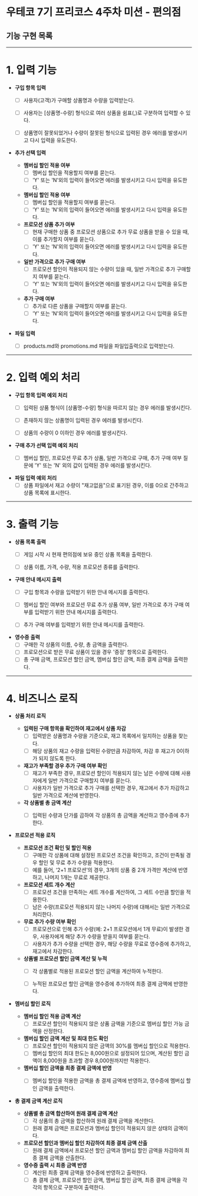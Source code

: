 # 우테코 7기 프리코스 4주차 미션 - 편의점

## 기능 구현 목록

------

# 1. 입력 기능

- **구입 항목 입력**
    - [ ] 사용자(고객)가 구매할 상품명과 수량을 입력받는다.
    - [ ] 사용자는 [상품명-수량] 형식으로 여러 상품을 쉼표(,)로 구분하여 입력할 수 있다.
    - [ ] 상품명이 잘못되었거나 수량이 잘못된 형식으로 입력된 경우 에러를 발생시키고 다시 입력을 유도한다.


- **추가 선택 입력**

    - **멤버십 할인 적용 여부**
      - [ ] 멤버십 할인을 적용할지 여부를 묻는다.
      - [ ] 'Y' 또는 'N'외의 입력이 들어오면 에러를 발생시키고 다시 입력을 유도한다.

    - **멤버십 할인 적용 여부**
      - [ ] 멤버십 할인을 적용할지 여부를 묻는다.
      - [ ] 'Y' 또는 'N'외의 입력이 들어오면 에러를 발생시키고 다시 입력을 유도한다.

    - **프로모션 상품 추가 여부**
      - [ ] 현재 구매한 상품 중 프로모션 상품으로 추가 무료 상품을 받을 수 있을 때, 이를 추가할지 여부를 묻는다.
      - [ ] 'Y' 또는 'N'외의 입력이 들어오면 에러를 발생시키고 다시 입력을 유도한다.

    - **일반 가격으로 추가 구매 여부**
      - [ ] 프로모션 할인이 적용되지 않는 수량이 있을 때, 일반 가격으로 추가 구매할지 여부를 묻는다.
      - [ ] 'Y' 또는 'N'외의 입력이 들어오면 에러를 발생시키고 다시 입력을 유도한다.

    - **추가 구매 여부**
      - [ ] 추가로 다른 상품을 구매할지 여부를 묻는다.
      - [ ] 'Y' 또는 'N'외의 입력이 들어오면 에러를 발생시키고 다시 입력을 유도한다.

- **파일 입력**
    - [ ] products.md와 promotions.md 파일을 파일입출력으로 입력받는다.

------

# 2. 입력 예외 처리

- **구입 항목 입력 예외 처리**
    - [ ] 입력된 상품 형식이 [상품명-수량] 형식을 따르지 않는 경우 에러를 발생시킨다.
    - [ ] 존재하지 않는 상품명이 입력된 경우 에러를 발생시킨다.
    - [ ] 상품의 수량이 0 이하인 경우 에러를 발생시킨다.


- **구매 추가 선택 입력 예외 처리**
    - [ ] 멤버십 할인, 프로모션 무료 추가 상품, 일반 가격으로 구매, 추가 구매 여부 질문에 'Y' 또는 'N' 외의 값이 입력된 경우 에러를 발생시킨다.


- **파일 입력 예외 처리**
    - [ ] 상품 파일에서 재고 수량이 "재고없음"으로 표기된 경우, 이를 0으로 간주하고 상품 목록에 표시한다.

------


# 3. 출력 기능

- **상품 목록 출력**
    - [ ] 게임 시작 시 현재 편의점에 보유 중인 상품 목록을 출력한다.
    - [ ] 상품 이름, 가격, 수량, 적용 프로모션 종류를 출력한다.


- **구매 안내 메시지 출력**
    - [ ] 구입 항목과 수량을 입력받기 위한 안내 메시지를 출력한다.
    - [ ] 멤버십 할인 여부와 프로모션 무료 추가 상품 여부, 일반 가격으로 추가 구매 여부를 입력받기 위한 안내 메시지를 출력한다.
    - [ ] 추가 구매 여부를 입력받기 위한 안내 메시지를 출력한다.


- **영수증 출력**
    - [ ] 구매한 각 상품의 이름, 수량, 총 금액을 출력한다.
    - [ ] 프로모션으로 받은 무료 상품이 있을 경우 '증정' 항목으로 출력한다.
    - [ ] 총 구매 금액, 프로모션 할인 금액, 멤버십 할인 금액, 최종 결제 금액을 출력한다.

------

# 4. 비즈니스 로직

- **상품 처리 로직**

    - **입력된 구매 항목을 확인하여 재고에서 상품 차감** 
      - [ ] 입력받은 상품명과 수량을 기준으로, 재고 목록에서 일치하는 상품을 찾는다.
      - [ ] 해당 상품의 재고 수량을 입력된 수량만큼 차감하여, 차감 후 재고가 0이하가 되지 않도록 한다.

    - **재고가 부족할 경우 추가 구매 여부 확인**
      - [ ] 재고가 부족한 경우, 프로모션 할인이 적용되지 않는 남은 수량에 대해 사용자에게 일반 가격으로 구매할지 여부를 묻는다.
      - [ ] 사용자가 일반 가격으로 추가 구매를 선택한 경우, 재고에서 추가 차감하고 일반 가격으로 계산에 반영한다.
  
    - **각 상품별 총 금액 계산**
      - [ ] 입력된 수량과 단가를 곱하여 각 상품의 총 금액을 계산하고 영수증에 추가한다.
    

- **프로모션 적용 로직**

    - **프로모션 조건 확인 및 할인 적용**
        - [ ] 구매한 각 상품에 대해 설정된 프로모션 조건을 확인하고, 조건이 만족될 경우 할인 및 무료 추가 수량을 적용한다.
        - [ ] 예를 들어, ‘2+1 프로모션’의 경우, 3개의 상품 중 2개 가격만 계산에 반영하고, 나머지 1개는 무료로 제공한다.

    - **프로모션 세트 개수 계산**
        - [ ] 프로모션 조건을 만족하는 세트 개수를 계산하여, 그 세트 수만큼 할인을 적용한다.
        - [ ] 남은 수량(프로모션 적용되지 않는 나머지 수량)에 대해서는 일반 가격으로 처리한다.

    - **무료 추가 수량 여부 확인**
        - [ ] 프로모션으로 인해 추가 수량(예: 2+1 프로모션에서 1개 무료)이 발생한 경우, 사용자에게 해당 추가 수량을 받을지 여부를 묻는다.
        - [ ] 사용자가 추가 수량을 선택한 경우, 해당 수량을 무료로 영수증에 추가하고, 재고에서 차감한다.
    
    - **상품별 프로모션 할인 금액 계산 및 누적**
        - [ ] 각 상품별로 적용된 프로모션 할인 금액을 계산하여 누적한다.
        - [ ] 누적된 프로모션 할인 금액을 영수증에 추가하여 최종 결제 금액에 반영한다.


- **멤버십 할인 로직**

    - **멤버십 할인 적용 금액 계산**
        - [ ] 프로모션 할인이 적용되지 않은 상품 금액을 기준으로 멤버십 할인 가능 금액을 산정한다.

    - **멤버십 할인 금액 계산 및 최대 한도 확인**
        - [ ] 프로모션 할인이 적용되지 않은 금액의 30%를 멤버십 할인으로 적용한다.
        - [ ] 멤버십 할인의 최대 한도는 8,000원으로 설정되어 있으며, 계산된 할인 금액이 8,000원을 초과할 경우 8,000원까지만 적용한다.

    - **멤버십 할인 금액을 최종 결제 금액에 반영**
        - [ ] 멤버십 할인을 적용한 금액을 총 결제 금액에 반영하고, 영수증에 멤버십 할인 금액을 출력한다.


- **총 결제 금액 계산 로직**

    - **상품별 총 금액 합산하여 원래 결제 금액 계산**
        - [ ] 각 상품의 총 금액을 합산하여 원래 결제 금액을 계산한다.
        - [ ] 원래 결제 금액은 프로모션과 멤버십 할인이 적용되지 않은 상태의 금액이다.

    - **프로모션 할인과 멤버십 할인 차감하여 최종 결제 금액 산출**
        - [ ] 원래 결제 금액에서 프로모션 할인 금액과 멤버십 할인 금액을 차감하여 최종 결제 금액을 산출한다.

    - **영수증 출력 시 최종 금액 반영**
        - [ ] 계산된 최종 결제 금액을 영수증에 반영하고 출력한다.
        - [ ] 총 결제 금액, 프로모션 할인 금액, 멤버십 할인 금액, 최종 결제 금액을 각각의 항목으로 구분하여 출력한다.
